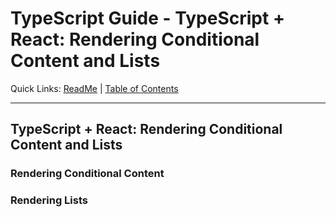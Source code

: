 # TypeScript Guide - TypeScript + React: Rendering Conditional Content and Lists
Quick Links: [ReadMe](../README.md) | [Table of Contents](00-index.md)

---

## TypeScript + React: Rendering Conditional Content and Lists

### Rendering Conditional Content



### Rendering Lists



